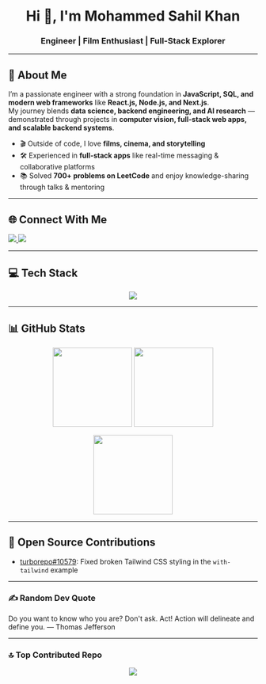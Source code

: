 <h1 align="center">Hi 👋, I'm Mohammed Sahil Khan</h1>
<h3 align="center">Engineer | Film Enthusiast | Full-Stack Explorer</h3>

---

## 💫 About Me
I’m a passionate engineer with a strong foundation in **JavaScript, SQL, and modern web frameworks** like **React.js, Node.js, and Next.js**.  
My journey blends **data science, backend engineering, and AI research** — demonstrated through projects in **computer vision, full-stack web apps, and scalable backend systems**.

- 🎬 Outside of code, I love **films, cinema, and storytelling**   
- 🛠️ Experienced in **full-stack apps** like real-time messaging & collaborative platforms  
- 📚 Solved **700+ problems on LeetCode** and enjoy knowledge-sharing through talks & mentoring  

---

## 🌐 Connect With Me
<p align="left">
  <a href="https://linkedin.com/in/saaahil" target="_blank">
<img src="https://img.shields.io/badge/LINkedin-%230077B5.svg?style=for-the-badge&logo=linkedin&logoColor=white" />
  </a>
 
  <a href="https://x.com/lihaskahn" target="_blank">
<img src="https://img.shields.io/badge/-%23000000.svg?style=for-the-badge&logo=X&logoColor=white" />
  </a>
</p>

---

## 💻 Tech Stack
<p align="center">
  <img src="https://skillicons.dev/icons?i=js,ts,react,next,nodejs,express,mongodb,mysql,postgres,git,github,vercel,figma,tailwind" />
</p>

---

## 📊 GitHub Stats
<p align="center">
  <img src="https://github-readme-stats.vercel.app/api?username=sahyl&theme=radical&hide_border=false&include_all_commits=true&count_private=true" height="160"/>
  <img src="https://github-readme-streak-stats.herokuapp.com/?user=sahyl&theme=radical&hide_border=false" height="160"/>
</p>

<p align="center">
  <img src="https://github-readme-stats.vercel.app/api/top-langs/?username=sahyl&theme=radical&hide_border=false&layout=compact" height="160"/>
</p>

---

## 🧩 Open Source Contributions
- [turborepo#10579](https://github.com/vercel/turborepo/pull/10579): Fixed broken Tailwind CSS styling in the `with-tailwind` example

---
### ✍️ Random Dev Quote
<!--START_QUOTE-->
Do you want to know who you are? Don't ask. Act! Action will delineate and define you. — Thomas Jefferson
<!--END_QUOTE-->

---

### 🔝 Top Contributed Repo
<p align="center">
  <img src="https://github-contributor-stats.vercel.app/api?username=sahyl&limit=5&theme=radical&combine_all_yearly_contributions=true" />
</p>

